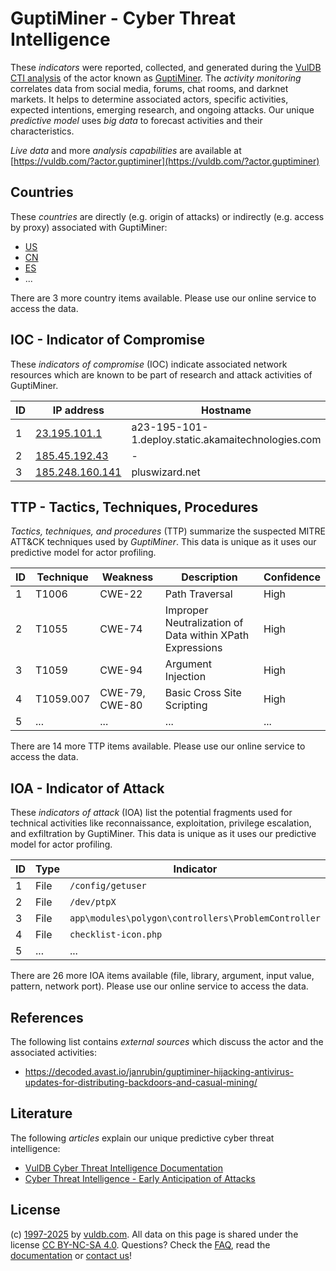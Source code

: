 # GuptiMiner - Cyber Threat Intelligence

These _indicators_ were reported, collected, and generated during the [VulDB CTI analysis](https://vuldb.com/?kb.cti) of the actor known as [GuptiMiner](https://vuldb.com/?actor.guptiminer). The _activity monitoring_ correlates data from social media, forums, chat rooms, and darknet markets. It helps to determine associated actors, specific activities, expected intentions, emerging research, and ongoing attacks. Our unique _predictive model_ uses _big data_ to forecast activities and their characteristics.

_Live data_ and more _analysis capabilities_ are available at [https://vuldb.com/?actor.guptiminer](https://vuldb.com/?actor.guptiminer)

## Countries

These _countries_ are directly (e.g. origin of attacks) or indirectly (e.g. access by proxy) associated with GuptiMiner:

* [US](https://vuldb.com/?country.us)
* [CN](https://vuldb.com/?country.cn)
* [ES](https://vuldb.com/?country.es)
* ...

There are 3 more country items available. Please use our online service to access the data.

## IOC - Indicator of Compromise

These _indicators of compromise_ (IOC) indicate associated network resources which are known to be part of research and attack activities of GuptiMiner.

ID | IP address | Hostname | Campaign | Confidence
-- | ---------- | -------- | -------- | ----------
1 | [23.195.101.1](https://vuldb.com/?ip.23.195.101.1) | a23-195-101-1.deploy.static.akamaitechnologies.com | - | High
2 | [185.45.192.43](https://vuldb.com/?ip.185.45.192.43) | - | - | High
3 | [185.248.160.141](https://vuldb.com/?ip.185.248.160.141) | pluswizard.net | - | High

## TTP - Tactics, Techniques, Procedures

_Tactics, techniques, and procedures_ (TTP) summarize the suspected MITRE ATT&CK techniques used by _GuptiMiner_. This data is unique as it uses our predictive model for actor profiling.

ID | Technique | Weakness | Description | Confidence
-- | --------- | -------- | ----------- | ----------
1 | T1006 | CWE-22 | Path Traversal | High
2 | T1055 | CWE-74 | Improper Neutralization of Data within XPath Expressions | High
3 | T1059 | CWE-94 | Argument Injection | High
4 | T1059.007 | CWE-79, CWE-80 | Basic Cross Site Scripting | High
5 | ... | ... | ... | ...

There are 14 more TTP items available. Please use our online service to access the data.

## IOA - Indicator of Attack

These _indicators of attack_ (IOA) list the potential fragments used for technical activities like reconnaissance, exploitation, privilege escalation, and exfiltration by GuptiMiner. This data is unique as it uses our predictive model for actor profiling.

ID | Type | Indicator | Confidence
-- | ---- | --------- | ----------
1 | File | `/config/getuser` | High
2 | File | `/dev/ptpX` | Medium
3 | File | `app\modules\polygon\controllers\ProblemController` | High
4 | File | `checklist-icon.php` | High
5 | ... | ... | ...

There are 26 more IOA items available (file, library, argument, input value, pattern, network port). Please use our online service to access the data.

## References

The following list contains _external sources_ which discuss the actor and the associated activities:

* https://decoded.avast.io/janrubin/guptiminer-hijacking-antivirus-updates-for-distributing-backdoors-and-casual-mining/

## Literature

The following _articles_ explain our unique predictive cyber threat intelligence:

* [VulDB Cyber Threat Intelligence Documentation](https://vuldb.com/?kb.cti)
* [Cyber Threat Intelligence - Early Anticipation of Attacks](https://www.scip.ch/en/?labs.20201022)

## License

(c) [1997-2025](https://vuldb.com/?kb.changelog) by [vuldb.com](https://vuldb.com/?kb.about). All data on this page is shared under the license [CC BY-NC-SA 4.0](https://creativecommons.org/licenses/by-nc-sa/4.0/). Questions? Check the [FAQ](https://vuldb.com/?kb.faq), read the [documentation](https://vuldb.com/?kb) or [contact us](https://vuldb.com/?contact)!
